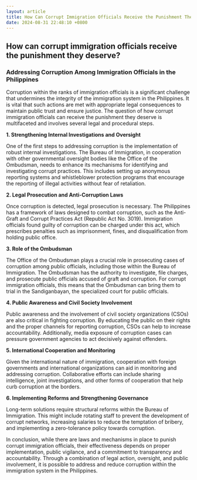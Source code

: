 ```yaml
---
layout: article
title: How Can Corrupt Immigration Officials Receive the Punishment They Deserve
date: 2024-08-31 22:48:10 +0800
---
```


## How can corrupt immigration officials receive the punishment they deserve?

### Addressing Corruption Among Immigration Officials in the Philippines

Corruption within the ranks of immigration officials is a significant challenge that undermines the integrity of the immigration system in the Philippines. It is vital that such actions are met with appropriate legal consequences to maintain public trust and ensure justice. The question of how corrupt immigration officials can receive the punishment they deserve is multifaceted and involves several legal and procedural steps.

**1. Strengthening Internal Investigations and Oversight**

One of the first steps to addressing corruption is the implementation of robust internal investigations. The Bureau of Immigration, in cooperation with other governmental oversight bodies like the Office of the Ombudsman, needs to enhance its mechanisms for identifying and investigating corrupt practices. This includes setting up anonymous reporting systems and whistleblower protection programs that encourage the reporting of illegal activities without fear of retaliation.

**2. Legal Prosecution and Anti-Corruption Laws**

Once corruption is detected, legal prosecution is necessary. The Philippines has a framework of laws designed to combat corruption, such as the Anti-Graft and Corrupt Practices Act (Republic Act No. 3019). Immigration officials found guilty of corruption can be charged under this act, which prescribes penalties such as imprisonment, fines, and disqualification from holding public office.

**3. Role of the Ombudsman**

The Office of the Ombudsman plays a crucial role in prosecuting cases of corruption among public officials, including those within the Bureau of Immigration. The Ombudsman has the authority to investigate, file charges, and prosecute public officials accused of graft and corruption. For corrupt immigration officials, this means that the Ombudsman can bring them to trial in the Sandiganbayan, the specialized court for public officials.

**4. Public Awareness and Civil Society Involvement**

Public awareness and the involvement of civil society organizations (CSOs) are also critical in fighting corruption. By educating the public on their rights and the proper channels for reporting corruption, CSOs can help to increase accountability. Additionally, media exposure of corruption cases can pressure government agencies to act decisively against offenders.

**5. International Cooperation and Monitoring**

Given the international nature of immigration, cooperation with foreign governments and international organizations can aid in monitoring and addressing corruption. Collaborative efforts can include sharing intelligence, joint investigations, and other forms of cooperation that help curb corruption at the borders.

**6. Implementing Reforms and Strengthening Governance**

Long-term solutions require structural reforms within the Bureau of Immigration. This might include rotating staff to prevent the development of corrupt networks, increasing salaries to reduce the temptation of bribery, and implementing a zero-tolerance policy towards corruption.

In conclusion, while there are laws and mechanisms in place to punish corrupt immigration officials, their effectiveness depends on proper implementation, public vigilance, and a commitment to transparency and accountability. Through a combination of legal action, oversight, and public involvement, it is possible to address and reduce corruption within the immigration system in the Philippines.
